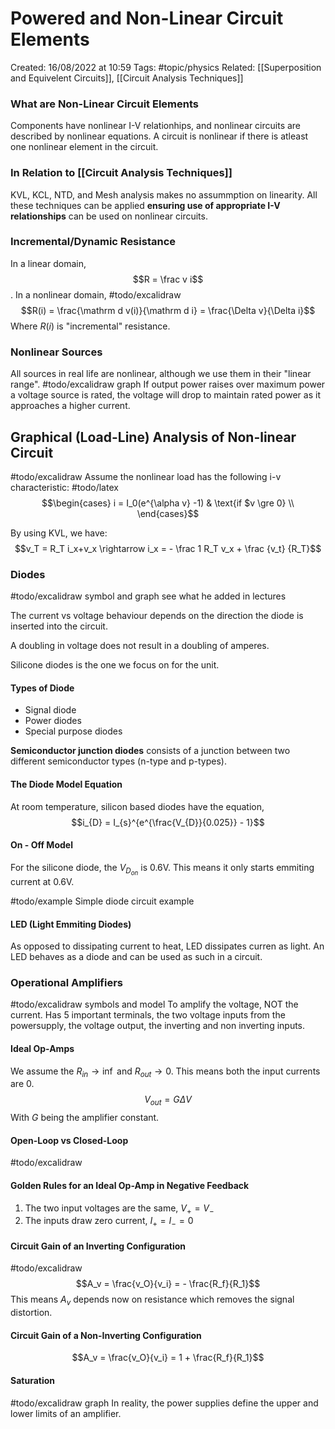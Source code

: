 # Powered and Non-Linear Circuit Elements
Created: 16/08/2022 at 10:59
Tags: #topic/physics
Related: [[Superposition and Equivelent Circuits]], [[Circuit Analysis Techniques]]

### What are Non-Linear Circuit Elements
Components have nonlinear I-V relationhips, and nonlinear circuits are described by nonlinear equations.
A circuit is nonlinear if there is atleast one nonlinear element in the circuit.

### In Relation to [[Circuit Analysis Techniques]]
KVL, KCL, NTD, and Mesh analysis makes no assummption on linearity. All these techniques can be applied **ensuring use of appropriate I-V relationships** can be used on nonlinear circuits.

### Incremental/Dynamic Resistance
In a linear domain, $$R = \frac v i$$.
In a nonlinear domain, #todo/excalidraw
$$R(i) = \frac{\mathrm d v(i)}{\mathrm d i} = \frac{\Delta v}{\Delta i}$$
Where $R(i)$ is "incremental" resistance.

### Nonlinear Sources
All sources in real life are nonlinear, although we use them in their "linear range". #todo/excalidraw graph
If output power raises over maximum power a voltage source is rated, the voltage will drop to maintain rated power as it approaches a higher current.

## Graphical (Load-Line) Analysis of Non-linear Circuit
#todo/excalidraw
Assume the nonlinear load has the following i-v characteristic:
#todo/latex
$$\begin{cases} i = I_0(e^{\alpha v} -1) & \text{if $v \gre 0} \\
\end{cases}$$

By using KVL, we have:
$$v_T = R_T i_x+v_x \rightarrow i_x = - \frac 1 R_T v_x + \frac {v_t} {R_T}$$

### Diodes
#todo/excalidraw symbol and graph see what he added in lectures

The current vs voltage behaviour depends on the direction the diode is inserted into the circuit.

A doubling in voltage does not result in a doubling of amperes.

Silicone diodes is the one we focus on for the unit.

#### Types of Diode
- Signal diode
- Power diodes
- Special purpose diodes

**Semiconductor junction diodes** consists of a junction between two different semiconductor types (n-type and p-types).

#### The Diode Model Equation
At room temperature, silicon based diodes have the equation,
$$i_{D} = I_{s}^{e^{\frac{V_{D}}{0.025}} - 1}$$

#### On - Off Model
For the silicone diode, the $V_{D_{on}}$ is 0.6V. This means it only starts emmiting current at 0.6V.

#todo/example Simple diode circuit example

#### LED (Light Emmiting Diodes)
As opposed to dissipating current to heat, LED dissipates curren as light. An LED behaves as a diode and can be used as such in a circuit.

### Operational Amplifiers
#todo/excalidraw symbols and model
To amplify the voltage, NOT the current. Has 5 important terminals, the two voltage inputs from the powersupply, the voltage output, the inverting and non inverting inputs.

#### Ideal Op-Amps
We assume the $R_{in} \rightarrow \inf$ and $R_{out} \rightarrow 0$.
This means both the input currents are 0.
$$V_{out} = G \Delta V$$
With $G$ being the amplifier constant.

#### Open-Loop vs Closed-Loop
#todo/excalidraw

#### Golden Rules for an Ideal Op-Amp in Negative Feedback
1. The two input voltages are the same, $V_+ = V_-$
2. The inputs draw zero current, $I_+ = I_- = 0$

#### Circuit Gain of an Inverting Configuration
#todo/excalidraw
$$A_v = \frac{v_O}{v_i} = - \frac{R_f}{R_1}$$
This means $A_v$ depends now on resistance which removes the signal distortion.

#### Circuit Gain of a Non-Inverting Configuration
$$A_v = \frac{v_O}{v_i} = 1 + \frac{R_f}{R_1}$$

#### Saturation
#todo/excalidraw graph
In reality, the power supplies define the upper and lower limits of an amplifier.
